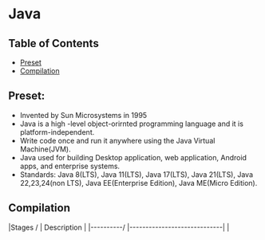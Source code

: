 # Java

## Table of Contents
- [Preset](#preset)
- [Compilation](#conpilation)





## Preset:
- Invented by Sun Microsystems in 1995
- Java is a high -level object-orirnted programming language and it is platform-independent.
- Write code once and run it anywhere using the Java Virtual Machine(JVM).
- Java used for building Desktop application, web application, Android apps, and enterprise systems.
- Standards: Java 8(LTS), Java 11(LTS), Java 17(LTS), Java 21(LTS), Java 22,23,24(non LTS), Java EE(Enterprise Edition), Java ME(Micro Edition).

## Compilation

|Stages    / | Description                 |
|----------/ |-----------------------------|
|
